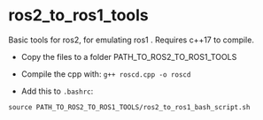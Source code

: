 # ros2_to_ros1_tools

Basic tools for ros2, for emulating ros1 . Requires c++17 to compile.

* Copy the files to a folder PATH_TO_ROS2_TO_ROS1_TOOLS

* Compile the cpp with:
`g++ roscd.cpp -o roscd`

* Add this to `.bashrc`:

```
source PATH_TO_ROS2_TO_ROS1_TOOLS/ros2_to_ros1_bash_script.sh
```
